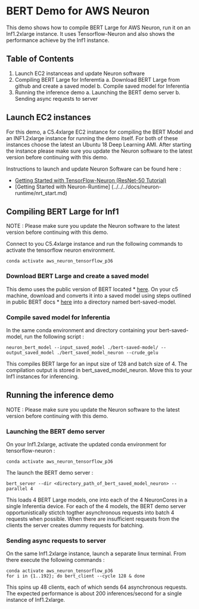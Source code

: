 # BERT Demo for AWS Neuron

This demo shows how to compile BERT Large for AWS Neuron, run it on an Inf1.2xlarge instance. It uses Tensorflow-Neuron and also shows the performance achieve by the Inf1 instance.

## Table of Contents

1. Launch EC2 instanceas and update Neuron software
2. Compiling BERT Large for Inferemtia
   a. Download BERT Large from github and create a saved model
   b. Compile saved model for Inferentia
3. Running the inference demo
   a. Launching the BERT demo server
   b. Sending async requests to server

## Launch EC2 instances

For this demo, a C5.4xlarge EC2 instance for compiling the BERT Model and an INF1.2xlarge instance for running the demo itself. For both of these instances choose the latest an Ubuntu 18 Deep Learning AMI. After starting the instance please make sure you update the Neuron software to the latest version before continuing with this demo.

Instructions to launch and update Neuron Software can be found here :
* [Getting Started with TensorFlow-Neuron (ResNet-50 Tutorial)](../../../docs/tensorflow-neuron/tutorial-compile-infer.md)
* [Getting Started with Neuron-Runtime] (../../../docs/neuron-runtime/nrt_start.md)


## Compiling BERT Large for Inf1
NOTE : Please make sure you update the Neuron software to the latest version before continuing with this demo.

Connect to you C5.4xlarge instance and run the following commands to activate the tensorflow neuron environment.

```
conda activate aws_neuron_tensorflow_p36

```


### Download BERT Large and create a saved model

This demo uses the public version of BERT located * [here](https://github.com/google-research/bert). On your c5 machine, download and converts it into a saved model using steps outlined in public BERT docs * [here](https://github.com/google-research/bert/issues/146) into a directory named bert-saved-model.

### Compile saved model for Inferentia

In the same conda environment and directory containing your bert-saved-model, run the following script :

```
neuron_bert_model --input_saved_model ./bert-saved-model/ --output_saved_model ./bert_saved_model_neuron --crude_gelu
```

This compiles BERT large for an input size of 128 and batch size of 4. The compilation output is stored in bert_saved_model_neuron. Move this to your Inf1 instances for inferencing.

## Running the inference demo
NOTE : Please make sure you update the Neuron software to the latest version before continuing with this demo.

### Launching the BERT demo server
On your Inf1.2xlarge, activate the updated conda environment for tensorflow-neuron :

```
conda activate aws_neuron_tensorflow_p36

```

The launch the BERT demo server :
```
bert_server --dir <directory_path_of_bert_saved_model_neuron> --parallel 4
```
This loads 4 BERT Large models, one into each of the 4 NeuronCores in a single Inferentia device. For each of the 4 models, the BERT demo server opportunistically stictch togther asynchronous requests into batch 4 requests when possible. When there are insufficient requests from the clients the server creates dummy requests for batching.

### Sending async requests to server
On the same Inf1.2xlarge instance, launch a separate linux terminal. From there execute the following commands :

```
conda activate aws_neuron_tensorflow_p36
for i in {1..192}; do bert_client --cycle 128 & done
```

This spins up 48 clients, each of which sends 64 asynchronous requests. The expected performance is about 200 inferences/second for a single instance of Inf1.2xlarge.

